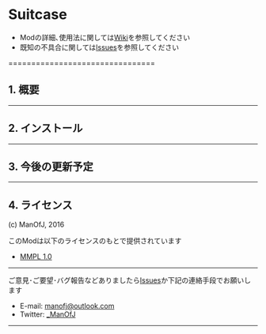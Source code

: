 # Suitcase

- Modの詳細､使用法に関しては[Wiki](../../wiki)を参照してください
- 既知の不具合に関しては[Issues](../../issues)を参照してください


================================
## 1. 概要


--------------------------------
## 2. インストール


--------------------------------
## 3. 今後の更新予定


--------------------------------
## 4. ライセンス

(c) ManOfJ, 2016

このModは以下のライセンスのもとで提供されています
  - [MMPL 1.0](https://manofj.com/licenses/mmpl-1.0)


********************************

ご意見･ご要望･バグ報告などありましたら[Issues](../../issues)か下記の連絡手段でお願いします
  - E-mail: <manofj@outlook.com>
  - Twitter: [_ManOfJ](https://twitter.com/_ManOfJ)

********************************
